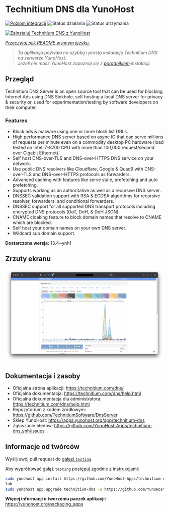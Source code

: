 <!--
To README zostało automatycznie wygenerowane przez <https://github.com/YunoHost/apps/tree/master/tools/readme_generator>
Nie powinno być ono edytowane ręcznie.
-->

# Technitium DNS dla YunoHost

[![Poziom integracji](https://apps.yunohost.org/badge/integration/technitium-dns)](https://ci-apps.yunohost.org/ci/apps/technitium-dns/)
![Status działania](https://apps.yunohost.org/badge/state/technitium-dns)
![Status utrzymania](https://apps.yunohost.org/badge/maintained/technitium-dns)

[![Zainstaluj Technitium DNS z YunoHost](https://install-app.yunohost.org/install-with-yunohost.svg)](https://install-app.yunohost.org/?app=technitium-dns)

*[Przeczytaj plik README w innym języku.](./ALL_README.md)*

> *Ta aplikacja pozwala na szybką i prostą instalację Technitium DNS na serwerze YunoHost.*  
> *Jeżeli nie masz YunoHost zapoznaj się z [poradnikiem](https://yunohost.org/install) instalacji.*

## Przegląd

Technitium DNS Server is an open source tool that can be used for blocking Internet Ads using DNS Sinkhole, self hosting a local DNS server for privacy & security or, used for experimentation/testing by software developers on their computer.

### Features

- Block ads & malware using one or more block list URLs.
- High performance DNS server based on async IO that can serve millions of requests per minute even on a commodity desktop PC hardware (load tested on Intel i7-8700 CPU with more than 100,000 request/second over Gigabit Ethernet).
- Self host DNS-over-TLS and DNS-over-HTTPS DNS service on your network.
- Use public DNS resolvers like Cloudflare, Google & Quad9 with DNS-over-TLS and DNS-over-HTTPS protocols as forwarders.
- Advanced caching with features like serve stale, prefetching and auto prefetching.
- Supports working as an authoritative as well as a recursive DNS server.
- DNSSEC validation support with RSA & ECDSA algorithms for recursive resolver, forwarders, and conditional forwarders.
- DNSSEC support for all supported DNS transport protocols including encrypted DNS protocols (DoT, DoH, & DoH JSON).
- CNAME cloaking feature to block domain names that resolve to CNAME which are blocked.
- Self host your domain names on your own DNS server.
- Wildcard sub domain support.


**Dostarczona wersja:** 13.4~ynh1

## Zrzuty ekranu

![Zrzut ekranu z Technitium DNS](./doc/screenshots/screenshot.png)

## Dokumentacja i zasoby

- Oficjalna strona aplikacji: <https://technitium.com/dns/>
- Oficjalna dokumentacja: <https://technitium.com/dns/help.html>
- Oficjalna dokumentacja dla administratora: <https://technitium.com/dns/help.html>
- Repozytorium z kodem źródłowym: <https://github.com/TechnitiumSoftware/DnsServer>
- Sklep YunoHost: <https://apps.yunohost.org/app/technitium-dns>
- Zgłaszanie błędów: <https://github.com/YunoHost-Apps/technitium-dns_ynh/issues>

## Informacje od twórców

Wyślij swój pull request do [gałęzi `testing`](https://github.com/YunoHost-Apps/technitium-dns_ynh/tree/testing).

Aby wypróbować gałąź `testing` postępuj zgodnie z instrukcjami:

```bash
sudo yunohost app install https://github.com/YunoHost-Apps/technitium-dns_ynh/tree/testing --debug
lub
sudo yunohost app upgrade technitium-dns -u https://github.com/YunoHost-Apps/technitium-dns_ynh/tree/testing --debug
```

**Więcej informacji o tworzeniu paczek aplikacji:** <https://yunohost.org/packaging_apps>
